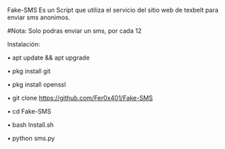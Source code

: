 Fake-SMS Es un Script que utiliza el servicio del sitio web de texbelt para enviar sms anonimos.

#Nota: Solo podras enviar un sms, por cada 12


Instalación:

• apt update && apt upgrade

• pkg install git

• pkg install openssl

• git clone https://github.com/Fer0x401/Fake-SMS

• cd Fake-SMS

• bash Install.sh

• python sms.py
